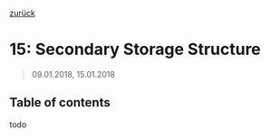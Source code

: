 [zurück](README.md)

# 15: Secondary Storage Structure

> 09.01.2018, 15.01.2018

## Table of contents

todo

## 
